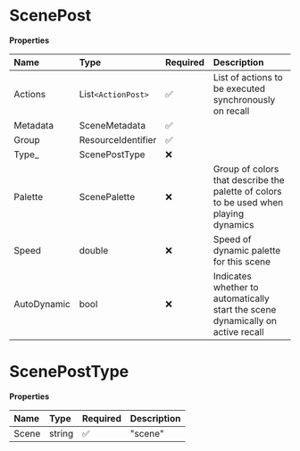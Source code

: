 # ScenePost

**Properties**

| Name        | Type               | Required | Description                                                                          |
| :---------- | :----------------- | :------- | :----------------------------------------------------------------------------------- |
| Actions     | List`<ActionPost>` | ✅       | List of actions to be executed synchronously on recall                               |
| Metadata    | SceneMetadata      | ✅       |                                                                                      |
| Group       | ResourceIdentifier | ✅       |                                                                                      |
| Type\_      | ScenePostType      | ❌       |                                                                                      |
| Palette     | ScenePalette       | ❌       | Group of colors that describe the palette of colors to be used when playing dynamics |
| Speed       | double             | ❌       | Speed of dynamic palette for this scene                                              |
| AutoDynamic | bool               | ❌       | Indicates whether to automatically start the scene dynamically on active recall      |

# ScenePostType

**Properties**

| Name  | Type   | Required | Description |
| :---- | :----- | :------- | :---------- |
| Scene | string | ✅       | "scene"     |

<!-- This file was generated by liblab | https://liblab.com/ -->
